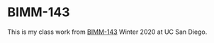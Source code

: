 # BIMM-143

This is my class work from [BIMM-143](https://bioboot.github.io/bimm143_W20) Winter 2020 at UC San Diego.
